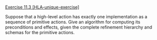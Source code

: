 [Exercise 11.3 \[HLA-unique-exercise\]](11-3/)

Suppose that a high-level action has exactly one
implementation as a sequence of primitive actions. Give an algorithm for
computing its preconditions and effects, given the complete refinement
hierarchy and schemas for the primitive actions.
